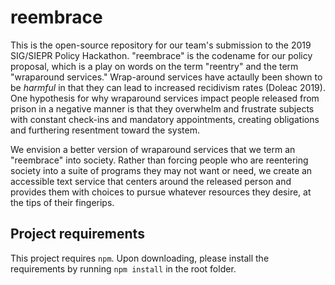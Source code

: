 # reembrace
This is the open-source repository for our team's submission to the 2019 SIG/SIEPR Policy Hackathon. "reembrace" is the codename for our policy proposal, which is a play on words on the term "reentry" and the term "wraparound services." Wrap-around services have actaully been shown to be _harmful_ in that they can lead to increased recidivism rates (Doleac 2019). One hypothesis for why wraparound services impact people released from prison in a negative manner is that they overwhelm and frustrate subjects with constant check-ins and mandatory appointments, creating obligations and furthering resentment toward the system.

We envision a better version of wraparound services that we term an "reembrace" into society. Rather than forcing people who are reentering society into a suite of programs they may not want or need, we create an accessible text service that centers around the released person and provides them with choices to pursue whatever resources they desire, at the tips of their fingerips.

## Project requirements
This project requires `npm`. Upon downloading, please install the requirements by running `npm install` in the root folder.
